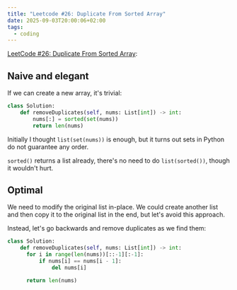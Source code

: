 ```yaml
---
title: "Leetcode #26: Duplicate From Sorted Array"
date: 2025-09-03T20:00:06+02:00
tags:
  - coding
---
```


[LeetCode #26: Duplicate From Sorted Array](https://leetcode.com/problems/remove-element/):

## Naive and elegant

If we can create a new array, it's trivial:

```python
class Solution:
    def removeDuplicates(self, nums: List[int]) -> int:
        nums[:] = sorted(set(nums))
        return len(nums)
```

Initially I thought `list(set(nums))` is enough, but it turns out sets in
Python do not guarantee any order.

`sorted()` returns a list already, there's no need to do `list(sorted())`,
though it wouldn't hurt.

## Optimal

We need to modify the original list in-place. We could create another list and
then copy it to the original list in the end, but let's avoid this approach.

Instead, let's go backwards and remove duplicates as we find them:

```python
class Solution:
    def removeDuplicates(self, nums: List[int]) -> int:
      for i in range(len(nums))[::-1][:-1]:
          if nums[i] == nums[i - 1]:
              del nums[i]

      return len(nums)
```
